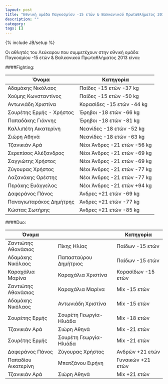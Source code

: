 ```yaml
---
layout: post
title: "Εθνική ομάδα Παγκοσμίου -15 ετών & Βαλκανικού Πρωταθλήματος 2013"
description: ""
category: 
tags: []
---
```

{% include JB/setup %}

Οι αθλητές του Λεύκαρου που συμμετέχουν στην εθνική ομάδα Παγκοσμίου -15 ετών & Βαλκανικού Πρωταθλήματος 2013 είναι:

####Fighting:

|Όνομα|Κατηγορία|
|-|-|
|Αδαμάκης Νικόλαος|Παίδες -15 ετών -37 kg|
|Χούμης Κωνσταντίνος|Παίδες -15 ετών -50 kg|
|Αντωνιάδη Χριστίνα|Κορασίδες -15 ετών -44 kg|
|Σουρέτης Ερμής - Χρήστος |Έφηβοι -18 ετών -66 kg|
|Παπαδάκης Γιάννης|Έφηβοι -18 ετών -81 kg|
|Καλλιπέτη Αικατερίνη|Νεανίδες -18 ετών -52 kg|
|Σιώρη Αθηνά|Νεανίδες -18 ετών -63 kg|
|Τζανικιάν Αρά|Νέοι Άνδρες -21 ετών -56 kg|
|Σερεπίσος Αλέξανδρος|Νέοι Άνδρες -21 ετών -69 kg|
|Σαγγιώτης Χρήστος|Νέοι Άνδρες -21 ετών -69 kg|
|Ζύγουρας Χρήστος|Νέοι Άνδρες -21 ετών -77 kg|
|Λαζανάκης Ορέστης|Νέοι Άνδρες -21 ετών -77 kg|
|Περάκης Ευάγγελος|Νέοι Άνδρες -21 ετών +94 kg|
|Δαφεράνος Πάνος|Άνδρες +21 ετών -69 kg|
|Παναγιωταράκος Δημήτρης  |Άνδρες +21 ετών -77 kg|
|Κώστας Σωτήρης|Άνδρες +21 ετών -85 kg|

####Duo:

|Όνομα| |Κατηγορία|
|-|-|-|
|Ζαντιώτης Αθανάσιος   |Πίκης Ηλίας|Παίδων -15 ετών|
|Αδαμάκης Νικόλαος|Παπασταύρου Δημήτριος|Παίδων -15 ετών|
|Καραχάλια Μαρίνα|Καραχάλια Χριστίνα|Κορασίδων -15 ετών|
|Ζαντιώτης Αθανάσιος   |Καραχάλια Μαρίνα|Mix -15 ετών|
|Αδαμάκης Νικόλαος|Αντωνιάδη Χριστίνα|Mix -15 ετών|
|Σουρέτης Ερμής|Σουρέτη Γεωργία-Ηλιάδα|Mix -18 ετών|
|Τζανικιάν Αρά|Σιώρη Αθηνά|Mix -21 ετών|
|Σουρέτης Ερμής|Σουρέτη Γεωργία-Ηλιάδα|Mix -21 ετών|
|Δαφεράνος Πάνος|Ζύγουρας Χρήστος|Ανδρών +21 ετών|
|Παπαδίου Αικατερίνη  |Μπατζάνου Ειρήνη|Γυναικών +21 ετών|
|Τζανικιάν Αρά|Σιώρη Αθηνά|Mix +21 ετών|